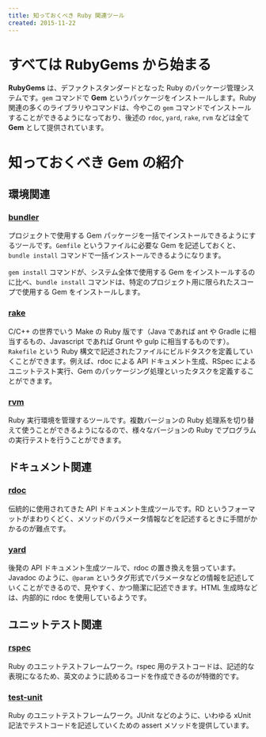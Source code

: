 ```yaml
---
title: 知っておくべき Ruby 関連ツール
created: 2015-11-22
---
```


すべては RubyGems から始まる
====
**RubyGems** は、デファクトスタンダードとなった Ruby のパッケージ管理システムです。`gem` コマンドで **Gem** というパッケージをインストールします。Ruby 関連の多くのライブラリやコマンドは、今やこの `gem` コマンドでインストールすることができるようになっており、後述の `rdoc`, `yard`, `rake`, `rvm` などは全て **Gem** として提供されています。

知っておくべき Gem の紹介
====

環境関連
----

### [bundler](https://rubygems.org/gems/bundler/)

プロジェクトで使用する Gem パッケージを一括でインストールできるようにするツールです。`Gemfile` というファイルに必要な Gem を記述しておくと、`bundle install` コマンドで一括インストールできるようになります。

`gem install` コマンドが、システム全体で使用する Gem をインストールするのに比べ、`bundle install` コマンドは、特定のプロジェクト用に限られたスコープで使用する Gem をインストールします。

### [rake](https://rubygems.org/gems/rake/)

C/C++ の世界でいう Make の Ruby 版です（Java であれば ant や Gradle に相当するもの、Javascript であれば Grunt や gulp に相当するものです）。`Rakefile` という Ruby 構文で記述されたファイルにビルドタスクを定義していくことができます。例えば、rdoc による API ドキュメント生成、RSpec によるユニットテスト実行、Gem のパッケージング処理といったタスクを定義することができます。

### [rvm](https://rubygems.org/gems/rvm/)

Ruby 実行環境を管理するツールです。複数バージョンの Ruby 処理系を切り替えて使うことができるようになるので、様々なバージョンの Ruby でプログラムの実行テストを行うことができます。


ドキュメント関連
----

### [rdoc](https://rubygems.org/gems/rdoc/)

伝統的に使用されてきた API ドキュメント生成ツールです。RD というフォーマットがまわりくどく、メソッドのパラメータ情報などを記述するときに手間がかかるのが難点です。

### [yard](https://rubygems.org/gems/yard/)

後発の API ドキュメント生成ツールで、rdoc の置き換えを狙っています。Javadoc のように、`@param` というタグ形式でパラメータなどの情報を記述していくことができるので、見やすく、かつ簡潔に記述できます。HTML 生成時などは、内部的に rdoc を使用しているようです。


ユニットテスト関連
----

### [rspec](https://rubygems.org/gems/rspec/)

Ruby のユニットテストフレームワーク。rspec 用のテストコードは、記述的な表現になるため、英文のように読めるコードを作成できるのが特徴的です。

### [test-unit](https://rubygems.org/gems/test-unit/)

Ruby のユニットテストフレームワーク。JUnit などのように、いわゆる xUnit 記法でテストコードを記述していくための assert メソッドを提供しています。

